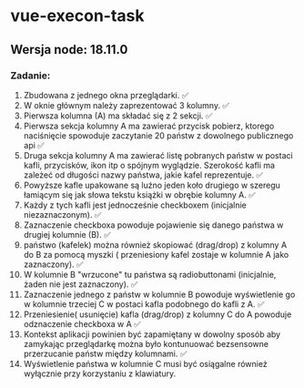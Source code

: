 # vue-execon-task


## Wersja node: 18.11.0

### Zadanie:

1. Zbudowana z jednego okna przeglądarki. ✅
2. W oknie głównym należy zaprezentować 3 kolumny. ✅
3. Pierwsza kolumna (A) ma składać się z 2 sekcji. ✅
4. Pierwsza sekcja kolumny A ma zawierać przycisk pobierz, ktorego naciśnięcie spowoduje zaczytanie 20 państw z dowolnego publicznego api ✅
5. Druga sekcja kolumny  A ma zawierać listę pobranych państw w postaci kafli, przycisków, ikon itp o spójnym wyglądzie. Szerokość kafli ma zależeć od długości nazwy państwa, jakie kafel reprezentuje. ✅
6. Powyższe kafle upakowane są luźno jeden koło drugiego w szeregu łamiącym się jak słowa tekstu książki w obrębie kolumny A. ✅
7. Każdy z tych kafli jest jednocześnie checkboxem (inicjalnie niezaznaczonym). ✅
8. Zaznaczenie checkboxa powoduje pojawienie się danego państwa w drugiej kolumnie (B). ✅
9. państwo (kafelek) można również skopiować (drag/drop) z kolumny A do B za pomocą myszki ( przeniesiony kafel zostaje w kolumnie A jako zaznaczony). ✅
10. W kolumnie B "wrzucone" tu państwa są radiobuttonami (inicjalnie, żaden nie jest zaznaczony). ✅
11. Zaznaczenie jednego z państw w kolumnie B powoduje wyświetlenie go w kolumnie trzeciej C w postaci kafla podobnego do kafli z A. ✅
12. Przeniesienie( usunięcie) kafla (drag/drop) z kolumny C do A powoduje odznaczenie checkboxa w A ✅
13. Kontekst aplikacji powinien być zapamiętany w dowolny sposób aby zamykając przeglądarkę można było kontunuować bezsensowne przerzucanie państw między kolumnami. ✅
14. Wyświetlenie państwa w kolumnie C musi być osiągalne również wyłącznie przy korzystaniu z klawiatury. 
